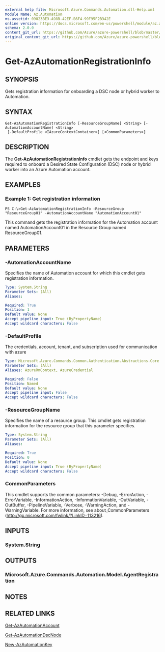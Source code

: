```yaml
---
external help file: Microsoft.Azure.Commands.Automation.dll-Help.xml
Module Name: Az.Automation
ms.assetid: 09823BE3-A98B-42EF-B6F4-99F95F2B342E
online version: https://docs.microsoft.com/en-us/powershell/module/az.automation/get-azautomationregistrationinfo
schema: 2.0.0
content_git_url: https://github.com/Azure/azure-powershell/blob/master/src/ResourceManager/Automation/Commands.Automation/help/Get-AzAutomationRegistrationInfo.md
original_content_git_url: https://github.com/Azure/azure-powershell/blob/master/src/ResourceManager/Automation/Commands.Automation/help/Get-AzAutomationRegistrationInfo.md
---
```


# Get-AzAutomationRegistrationInfo

## SYNOPSIS
Gets registration information for onboarding a DSC node or hybrid worker to Automation.

## SYNTAX

```
Get-AzAutomationRegistrationInfo [-ResourceGroupName] <String> [-AutomationAccountName] <String>
 [-DefaultProfile <IAzureContextContainer>] [<CommonParameters>]
```

## DESCRIPTION
The **Get-AzAutomationRegistrationInfo** cmdlet gets the endpoint and keys required to onboard a Desired State Configuration (DSC) node or hybrid worker into an Azure Automation account.

## EXAMPLES

### Example 1: Get registration information
```
PS C:\>Get-AzAutomationRegistrationInfo -ResourceGroup "ResourceGroup01" -AutomationAccountName "AutomationAccount01"
```

This command gets the registration information for the Automation account named AutomationAccount01 in the Resource Group named ResourceGroup01.

## PARAMETERS

### -AutomationAccountName
Specifies the name of Automation account for which this cmdlet gets registration information.

```yaml
Type: System.String
Parameter Sets: (All)
Aliases:

Required: True
Position: 1
Default value: None
Accept pipeline input: True (ByPropertyName)
Accept wildcard characters: False
```

### -DefaultProfile
The credentials, account, tenant, and subscription used for communication with azure

```yaml
Type: Microsoft.Azure.Commands.Common.Authentication.Abstractions.Core.IAzureContextContainer
Parameter Sets: (All)
Aliases: AzureRmContext, AzureCredential

Required: False
Position: Named
Default value: None
Accept pipeline input: False
Accept wildcard characters: False
```

### -ResourceGroupName
Specifies the name of a resource group.
This cmdlet gets registration information for the resource group that this parameter specifies.

```yaml
Type: System.String
Parameter Sets: (All)
Aliases:

Required: True
Position: 0
Default value: None
Accept pipeline input: True (ByPropertyName)
Accept wildcard characters: False
```

### CommonParameters
This cmdlet supports the common parameters: -Debug, -ErrorAction, -ErrorVariable, -InformationAction, -InformationVariable, -OutVariable, -OutBuffer, -PipelineVariable, -Verbose, -WarningAction, and -WarningVariable. For more information, see about_CommonParameters (http://go.microsoft.com/fwlink/?LinkID=113216).

## INPUTS

### System.String

## OUTPUTS

### Microsoft.Azure.Commands.Automation.Model.AgentRegistration

## NOTES

## RELATED LINKS

[Get-AzAutomationAccount](./Get-AzAutomationAccount.md)

[Get-AzAutomationDscNode](./Get-AzAutomationDscNode.md)

[New-AzAutomationKey](./New-AzAutomationKey.md)


